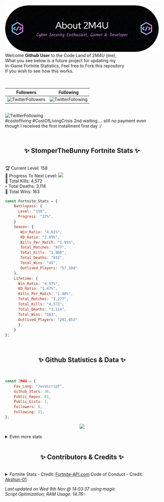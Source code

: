 
  ![Header](./src/github-banner.png)
  <br>
  Welcome **Github User** to the Code Land of 2M4U (me),<br>
  What you see below is a future project for updating my<br>
  In-Game Fortnite Statistics, Feel free to Fork this repository<br>
  If you wish to see how this works.
  <br><br>
  <br>
  
  | Followers  | Following |
  | ---------- |:---------:|
  | ![TwitterFollowers](https://img.shields.io/badge/Twitter%20Followers-79-blue)  | ![TwitterFollowing](https://img.shields.io/badge/Twitter%20Following-231-blue)  |


  <br>![TwitterFollowing](https://img.shields.io/badge/Latest%20Tweet--blue)<br>
  #costofliving #CostOfLivingCrisis 
2nd waiting.... still no payment even though I received the first installment first day :/
   
  <br><h2 align="center"> ✨ StomperTheBunny Fortnite Stats ✨</h2><br>
  🏆 Current Level: 158<br>
  🎉 Progress To Next Level: ![](https://geps.dev/progress/37)<br>
  🎯 Total Kills: 4,572<br>
  💀 Total Deaths: 3,114<br>
  👑 Total Wins: 163<br>

```js
const Fortnite_Stats = {
    Battlepass: {
      Level: "158",
      Progress: "37%",    
    }
    Season: { 
       Win_Ratio: "4.61%",
       KD_Ratio: "2.05%",
       Kills_Per_Match: "1.95%",
       Total_Matches: "977",
       Total_Kills: "1,908",
       Total_Deaths: "932",
       Total_Wins: "45",
       Outlived_Players: "57,104"
    },
    Lifetime: {
      Win_Ratio: "4.97%",
      KD_Ratio: "1.47%",
      Kills_Per_Match: "1.40%",
      Total_Matches: "3,277",
      Total_Kills: "4,572",
      Total_Deaths: "3,114",
      Total_Wins: "163",
      Outlived_Players: "201,053"
      },
    }
}; 
```


<br><h2 align="center"> ✨ Github Statistics & Data ✨</h2><br>

```js
const 2M4U = {
    Fav_Lang: "Javascript",
    Github_Stars: 36,
    Public_Repos: 61,
    Public_Gists: 1,
    Followers: 8,
    Following: 21,
}; 
```

<p align="center">
<img src="https://github-readme-streak-stats.herokuapp.com/?user=2M4U&theme=tokyonight">
</p>
<details>
  <summary>
      Even more stats
  </summary>
  <p align="center">
    <img src="https://github-profile-trophy.vercel.app/?username=2M4U&theme=dracula">
    <img src="https://github-readme-stats.vercel.app/api?username=2M4U&theme=tokyonight&count_private=true&show_icons=true&include_all_commits=true">
  </p>
</details>
<br><h2 align="center"> ✨ Contributors & Credits ✨</h2><br>
<details>
  <summary>
      Fortnite Stats - Credit: <a href="https://fortnite-api.com/?utm_source=github.com/2M4U/2M4U">Fortnite-API.com</a>
      Code of Conduct - Credit: <a href="https://github.com/Akshun-01">Akshun-01</a>
  </summary>
</details>

<!-- Last updated on Wed Nov 09 2022 14:03:37 GMT+0000 (Coordinated Universal Time) ;-;-->
<i>Last updated on  Wed 9th Nov @ 14:03:37 using magic<br>
Script Optimization; RAM Usage: 14.76</i>✨